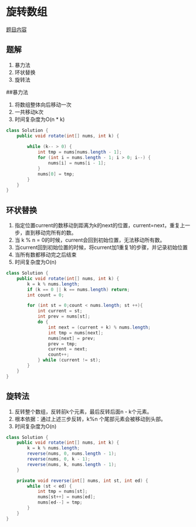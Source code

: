 # 旋转数组
[题目内容](https://leetcode-cn.com/problems/rotate-array/)

## 题解
1. 暴力法
2. 环状替换
3. 旋转法

##暴力法
1. 将数组整体向后移动一次
2. 一共移动k次 
3. 时间复杂度为O(n * k)

```Java
class Solution {
    public void rotate(int[] nums, int k) {
        
        while (k-- > 0) {
            int tmp = nums[nums.length - 1];
            for (int i = nums.length - 1; i > 0; i--) {
                nums[i] = nums[i - 1];
            }
            nums[0] = tmp;
        }
    }
}
```

## 环状替换
1. 指定位置current的数移动到距离为k的next的位置，current=next，重复上一步，直到移动完所有的数。
2. 当 k % n = 0的时候，current会回到初始位置，无法移动所有数。
3. 当current回到初始位置的时候，将current加1重复1的步骤，并记录初始位置
4. 当所有数都移动完之后结束
5. 时间复杂度为O(n)

```Java
class Solution {
    public void rotate(int[] nums, int k) {
        k = k % nums.length;
        if (k == 0 || k == nums.length) return;
        int count = 0;

        for (int st = 0;count < nums.length; st ++){
            int current = st;
            int prev = nums[st];
            do {
                int next = (current + k) % nums.length;
                int tmp = nums[next];
                nums[next] = prev;
                prev = tmp;
                current = next;
                count++;
            } while (current != st);
        }
    }
}
```

##  旋转法

1. 反转整个数组，反转前k个元素，最后反转后面n - k个元素。
2.   根本依据：通过上述三步反转，k%n 个尾部元素会被移动到头部。
3.  时间复杂度为O(n)

```Java
class Solution {
    public void rotate(int[] nums, int k) {
        k = k % nums.length;
        reverse(nums, 0, nums.length - 1);
        reverse(nums, 0, k - 1);
        reverse(nums, k, nums.length - 1);
    }

    private void reverse(int[] nums, int st, int ed) {
        while (st < ed) {
            int tmp = nums[st];
            nums[st++] = nums[ed];
            nums[ed--] = tmp;
        }
    }
}
```